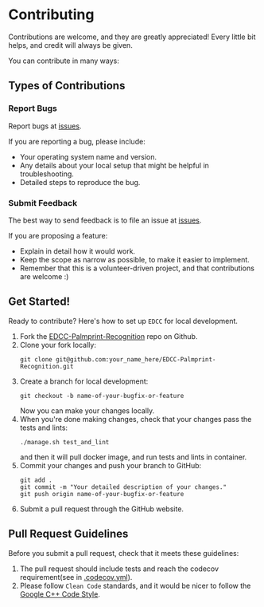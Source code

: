 # Contributing

Contributions are welcome, and they are greatly appreciated! Every little bit helps, and credit will always be given.

You can contribute in many ways:

## Types of Contributions

### Report Bugs

Report bugs at [issues](https://github.com/Leosocy/EDCC-Palmprint-Recognition/issues).

If you are reporting a bug, please include:

- Your operating system name and version.
- Any details about your local setup that might be helpful in troubleshooting.
- Detailed steps to reproduce the bug.

### Submit Feedback

The best way to send feedback is to file an issue at [issues](https://github.com/Leosocy/EDCC-Palmprint-Recognition/issues).

If you are proposing a feature:

- Explain in detail how it would work.
- Keep the scope as narrow as possible, to make it easier to implement.
- Remember that this is a volunteer-driven project, and that contributions are welcome :)

## Get Started!

Ready to contribute? Here's how to set up `EDCC` for local development.

1. Fork the [EDCC-Palmprint-Recognition](https://github.com/Leosocy/EDCC-Palmprint-Recognition) repo on Github.
1. Clone your fork locally:
    ```shell
    git clone git@github.com:your_name_here/EDCC-Palmprint-Recognition.git
    ```
1. Create a branch for local development:
    ```shell
    git checkout -b name-of-your-bugfix-or-feature
    ```
    Now you can make your changes locally.
1. When you're done making changes, check that your changes pass the tests and lints:
    ```
    ./manage.sh test_and_lint
    ```
    and then it will pull docker image, and run tests and lints in container.
1. Commit your changes and push your branch to GitHub:
    ```shell
    git add .
    git commit -m "Your detailed description of your changes."
    git push origin name-of-your-bugfix-or-feature
    ```
1. Submit a pull request through the GitHub website.

## Pull Request Guidelines

Before you submit a pull request, check that it meets these guidelines:

1. The pull request should include tests and reach the codecov requirement(see in [.codecov.yml](https://github.com/Leosocy/EDCC-Palmprint-Recognition/blob/master/.codecov.yml)).
1. Please follow `Clean Code` standards, and it would be nicer to follow the [Google C++ Code Style](https://leosocy.top/Google%20C++%20Code%20Style/).
